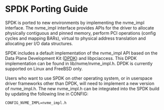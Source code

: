 SPDK Porting Guide
==================

SPDK is ported to new environments by implementing the nvme_impl
interface.  The nvme_impl interface provides APIs for the driver
to allocate physically contiguous and pinned memory, perform PCI
operations (config cycles and mapping BARs), virtual to physical
address translation and allocating per I/O data structures.

SPDK includes a default implementation of the nvme_impl API based
on the Data Plane Development Kit ([DPDK](dpdk.org)) and
libpciaccess.  This DPDK implementation can be found in
lib/nvme/nvme_impl.h.  DPDK is currently supported on Linux and
FreeBSD only.

Users who want to use SPDK on other operating system, or in
userspace driver frameworks other than DPDK, will need to implement
a new version of nvme_impl.h.  The new nvme_impl.h can be
integrated into the SPDK build by updating the following line
in CONFIG:

    CONFIG_NVME_IMPL=nvme_impl.h

